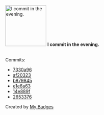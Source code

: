 <img src="https://my-badges.github.io/my-badges/evening-commits.png" alt="I commit in the evening." title="I commit in the evening." width="128">
<strong>I commit in the evening.</strong>
<br><br>

Commits:

- <a href="https://github.com/ksysoev/go-templ/commit/7330a9635cf31e9a91abc9adf4b9a2cff8ba1809">7330a96</a>
- <a href="https://github.com/ksysoev/go-templ/commit/af203231f3c5e1cf7bd889d86a97ea10e56d6af3">af20323</a>
- <a href="https://github.com/ksysoev/go-templ/commit/b879845bf1a8f6e8b1b8ba3c33f35698acc7e74d">b879845</a>
- <a href="https://github.com/ksysoev/go-templ/commit/e1e6a6364b0e1cce7409c73c932251b5e8e47580">e1e6a63</a>
- <a href="https://github.com/ksysoev/go-templ/commit/14e889f63f3bb266e36976452209b2c1697dee62">14e889f</a>
- <a href="https://github.com/ksysoev/go-templ/commit/2653376c88bcf13e0f32c394acf6b2fa0834b5c2">2653376</a>


Created by <a href="https://github.com/my-badges/my-badges">My Badges</a>
